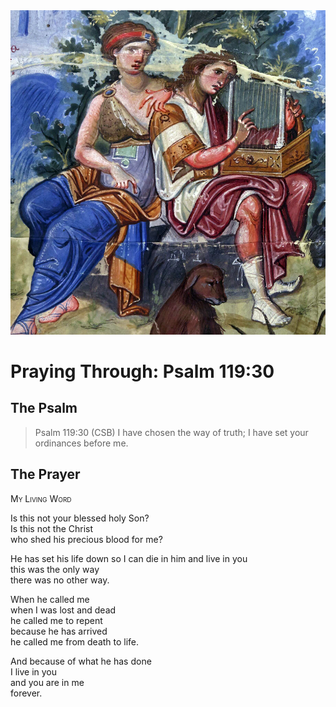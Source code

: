 <img class="intro-right" src="art-paris-psalter.jpg">

<style>
  li {list-style-type: none;}
  p + ul {
    margin-top: -18px;
}
</style>

# Praying Through: Psalm 119:30

## The Psalm

>Psalm 119:30 (CSB) I have chosen the way of truth; I have set your ordinances before me.

## The Prayer

<div style="font-variant: small-caps;">
My Living Word
</div>

Is this not your blessed holy Son?  
  Is this not the Christ  
  who shed his precious blood for me?

He has set his life down so I can die in him and live in you  
  this was the only way  
  there was no other way.

When he called me  
  when I was lost and dead  
  he called me to repent  
  because he has arrived  
  he called me from death to life.

And because of what he has done  
  I live in you  
  and you are in me  
  forever.
